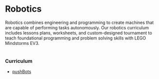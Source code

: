 # Robotics
 
Robotics combines engineering and programming to create machines that are capable of performing tasks autonomously. Our robotics curriculum includes lessons plans, worksheets, and custom-designed tournament to teach foundational programming and problem solving skills with LEGO Mindstorms EV3.
<br spacing="1"></br>


### Curriculum

- [pushBots](../robotics/pushbots/index.html)
